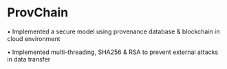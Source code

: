 # ProvChain

• Implemented a secure model using provenance database & blockchain in cloud environment

• Implemented multi-threading, SHA256 & RSA to prevent external attacks in data transfer
